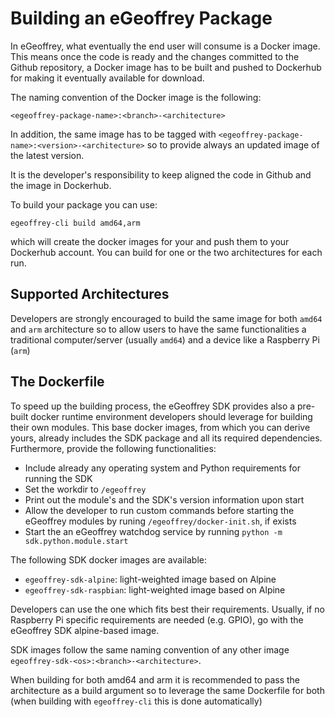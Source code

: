 # Building an eGeoffrey Package

In eGeoffrey, what eventually the end user will consume is a Docker image. This means once the code is ready and the changes committed to the Github repository, a Docker image has to be built and pushed to Dockerhub for making it eventually available for download.

The naming convention of the Docker image is the following:

    <egeoffrey-package-name>:<branch>-<architecture>

In addition, the same image has to be tagged with `<egeoffrey-package-name>:<version>-<architecture>` so to provide always an updated image of the latest version.
    
It is the developer's responsibility to keep aligned the code in Github and the image in Dockerhub. 

To build your package you can use:

    egeoffrey-cli build amd64,arm
    
which will create the docker images for your and push them to your Dockerhub account. You can build for one or the two architectures for each run.

## Supported Architectures

Developers are strongly encouraged to build the same image for both `amd64` and `arm` architecture so to allow users to have the same functionalities a traditional computer/server (usually `amd64`) and a device like a Raspberry Pi (`arm`)

## The Dockerfile

To speed up the building process, the eGeoffrey SDK provides also a pre-built docker runtime environment developers should leverage for building their own modules. This base docker images, from which you can derive yours, already includes the SDK package and all its required dependencies. Furthermore, provide the following functionalities:

* Include already any operating system and Python requirements for running the SDK
* Set the workdir to `/egeoffrey`
* Print out the module's and the SDK's version information upon start
* Allow the developer to run custom commands before starting the eGeoffrey modules by runing `/egeoffrey/docker-init.sh`, if exists
* Start the an eGeoffrey watchdog service by running `python -m sdk.python.module.start`

The following SDK docker images are available:

* `egeoffrey-sdk-alpine`: light-weighted image based on Alpine
* `egeoffrey-sdk-raspbian`: light-weighted image based on Alpine

Developers can use the one which fits best their requirements. Usually, if no Raspberry Pi specific requirements are needed (e.g. GPIO), go with the eGeoffrey SDK alpine-based image.

SDK images follow the same naming convention of any other image `egeoffrey-sdk-<os>:<branch>-<architecture>`.

When building for both amd64 and arm it is recommended to pass the architecture as a build argument so to leverage the same Dockerfile for both (when building with `egeoffrey-cli` this is done automatically)
